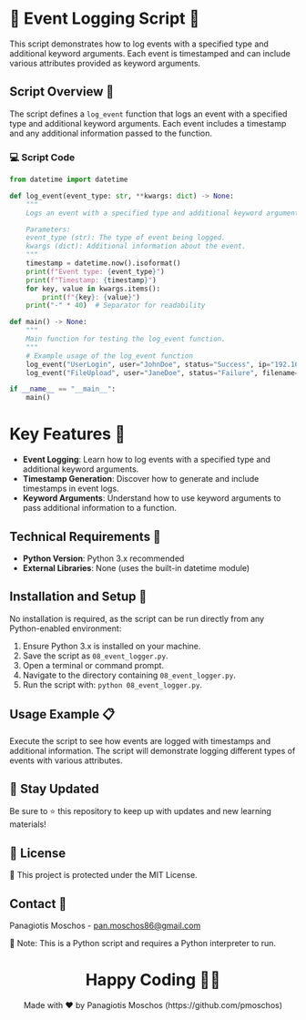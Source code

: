 # 📝 Event Logging Script 📄

This script demonstrates how to log events with a specified type and additional keyword arguments. Each event is timestamped and can include various attributes provided as keyword arguments.

## Script Overview 📘

The script defines a `log_event` function that logs an event with a specified type and additional keyword arguments. Each event includes a timestamp and any additional information passed to the function.

### :computer: Script Code

```python
from datetime import datetime

def log_event(event_type: str, **kwargs: dict) -> None:
    """
    Logs an event with a specified type and additional keyword arguments.

    Parameters:
    event_type (str): The type of event being logged.
    kwargs (dict): Additional information about the event.
    """
    timestamp = datetime.now().isoformat()
    print(f"Event type: {event_type}")
    print(f"Timestamp: {timestamp}")
    for key, value in kwargs.items():
        print(f"{key}: {value}")
    print("-" * 40)  # Separator for readability

def main() -> None:
    """
    Main function for testing the log_event function.
    """
    # Example usage of the log_event function
    log_event("UserLogin", user="JohnDoe", status="Success", ip="192.168.1.1")
    log_event("FileUpload", user="JaneDoe", status="Failure", filename="report.pdf", reason="File too large")

if __name__ == "__main__":
    main()
```

# Key Features 🌟
- **Event Logging**: Learn how to log events with a specified type and additional keyword arguments.
- **Timestamp Generation**: Discover how to generate and include timestamps in event logs.
- **Keyword Arguments**: Understand how to use keyword arguments to pass additional information to a function.

## Technical Requirements 🔧
- **Python Version**: Python 3.x recommended
- **External Libraries**: None (uses the built-in datetime module)

## Installation and Setup 🚀
No installation is required, as the script can be run directly from any Python-enabled environment:

1. Ensure Python 3.x is installed on your machine.
2. Save the script as `08_event_logger.py`.
3. Open a terminal or command prompt.
4. Navigate to the directory containing `08_event_logger.py`.
5. Run the script with: `python 08_event_logger.py`.

## Usage Example 📋
Execute the script to see how events are logged with timestamps and additional information. The script will demonstrate logging different types of events with various attributes.

## 📢 Stay Updated
Be sure to ⭐ this repository to keep up with updates and new learning materials!

## 📄 License
🔐 This project is protected under the MIT License.

## Contact 📧
Panagiotis Moschos - pan.moschos86@gmail.com

🔗 Note: This is a Python script and requires a Python interpreter to run.

<h1 align="center">Happy Coding 👨‍💻</h1>
<p align="center">
  Made with ❤️ by Panagiotis Moschos (https://github.com/pmoschos)
</p>
